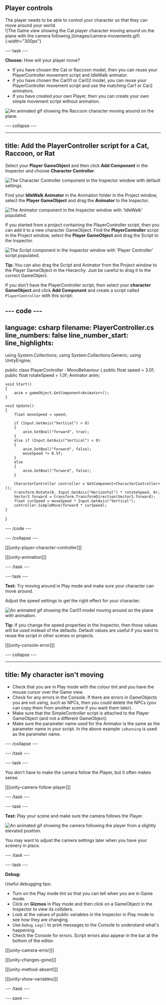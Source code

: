 ## Player controls

<div style="display: flex; flex-wrap: wrap">
<div style="flex-basis: 200px; flex-grow: 1; margin-right: 15px;">
The player needs to be able to control your character so that they can move around your world. 
</div>
<div>
![The Game view showing the Cat player character moving around on the plane with the camera following.](images/camera-movements.gif){:width="300px"}
</div>
</div>

--- task ---

**Choose:** How will your player move?
+ If you have chosen the Cat or Raccoon model, then you can reuse your PlayerController movement script and IdleWalk animator. 
+ If you have chosen the Car01 or Car02 model, you can reuse your PlayerController movement script and use the matching Car1 or Car2 animators.
+ If you have created your own Player, then you can create your own simple movement script without animation. 

![An animated gif showing the Raccoon character moving around on the plane.](images/animated-char.gif)

--- collapse ---

---
title: Add the PlayerController script for a Cat, Raccoon, or Rat
---

Select your **Player GameObject** and then click **Add Component** in the Inspector and choose **Character Controller**.

![The Character Controller component in the Inspector window with default settings.](images/character-controller.png)

Find your **IdleWalk Animator** in the Animation folder in the Project window, select the **Player GameObject** and drag the **Animator** to the Inspector. 

![The Animator component in the Inspector window with 'IdleWalk' populated.](images/animator-component.png)

If you started from a project containing the PlayerController script, then you can add it to a new character GameObject. Find the **PlayerController** script in the Project window, select the **Player GameObject** and drag the Script to the Inspector. 

![The Script component in the Inspector window with 'Player Controller' script populated.](images/script-component.png)

**Tip:** You can also drag the Script and Animator from the Project window to the Player GameObject in the Hierarchy. Just be careful to drag it to the correct GameObject. 

If you don't have the PlayerController script, then select your **character GameObject** and click **Add Component** and create a script called `PlayerController` with this script:

--- code ---
---
language: csharp
filename: PlayerController.cs
line_numbers: false
line_number_start: 
line_highlights: 
---
using System.Collections;
using System.Collections.Generic;
using UnityEngine;

public class PlayerController : MonoBehaviour
{
    public float speed = 3.0f;
    public float rotateSpeed = 1.0f;
    Animator anim;

    void Start()
    {
        anim = gameObject.GetComponent<Animator>();
    }

    void Update()
    {
        float moveSpeed = speed;

        if (Input.GetAxis("Vertical") > 0)
        {
            anim.SetBool("forward", true);
        }
        else if (Input.GetAxis("Vertical") < 0)
        {
            anim.SetBool("forward", false);
            moveSpeed *= 0.5f;
        }
        else
        {
            anim.SetBool("forward", false);
        }

        CharacterController controller = GetComponent<CharacterController>();
        transform.Rotate(0, Input.GetAxis("Horizontal") * rotateSpeed, 0);
        Vector3 forward = transform.TransformDirection(Vector3.forward);
        float curSpeed = moveSpeed * Input.GetAxis("Vertical");
        controller.SimpleMove(forward * curSpeed);
    }
}

--- /code ---

--- /collapse ---

[[[unity-player-character-controller]]]

[[[unity-animation]]]

--- /task ---

--- task ---

**Test:** Try moving around in Play mode and make sure your character can move around. 

Adjust the speed settings to get the right effect for your character. 

![An animated gif showing the Car01 model moving around on the plane with animation.](images/animated-car.gif)

**Tip:** If you change the speed properties in the Inspector, then those values will be used instead of the defaults. Default values are useful if you want to reuse the script in other scenes or projects. 

[[[unity-console-error]]]

--- collapse ---

---
title: My character isn't moving
---

+ Check that you are in Play mode with the colour tint and you have the mouse cursor over the Game view. 
+ Check for any errors in the Console. If there are errors in GameObjects you are not using, such as NPCs, then you could delete the NPCs (you can copy them from another scene if you want them later).
+ Make sure that the SimpleController script is attached to the Player GameObject (and not a different GameObject).
+ Make sure the parameter name used for the Animator is the same as the parameter name in your script. In the above example `isRunning` is used as the parameter name.

--- /collapse ---

--- /task ---

--- task ---

You don't have to make the camera follow the Player, but it often makes sense. 

[[[unity-camera-follow-player]]]

--- /task ---

--- task ---

**Test:** Play your scene and make sure the camera follows the Player. 

![An animated gif showing the camera following the player from a slightly elevated position.](images/camera-follow-player.gif)

You may want to adjust the camera settings later when you have your scenery in place. 


--- /task ---

--- task ---

**Debug:**

Useful debugging tips:
- Turn on the Play mode tint so that you can tell when you are in Game mode.
- Click on **Gizmos** in Play mode and then click on a GameObject in the Inspector to view its colliders.
- Look at the values of public variables in the Inspector in Play mode to see how they are changing. 
- Use `Debug.Log()` to print messages to the Console to understand what's happening. 
- Check the Console for errors. Script errors also appear in the bar at the bottom of the editor. 

[[[unity-camera-error]]]

[[[unity-changes-gone]]]

[[[unity-method-absent]]]

[[[unity-show-variables]]]

--- /task ---

--- save ---
